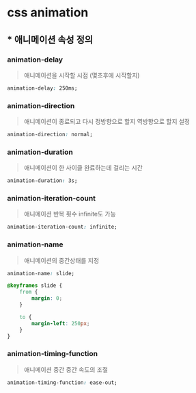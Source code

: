 # css animation

## * 애니메이션 속성 정의

### animation-delay
> 애니메이션을 시작할 시점 (몇초후에 시작할지)
```css
animation-delay: 250ms;
```
### animation-direction
> 애니메이션이 종료되고 다시 정방향으로 할지 역방향으로 할지 설정

```css
animation-direction: normal;
```

### animation-duration
> 애니메이션이 한 사이클 완료하는데 걸리는 시간
```css
animation-duration: 3s;
```

### animation-iteration-count
> 애니메이션 반복 횟수 infinite도 가능
```css
animation-iteration-count: infinite;
```

### animation-name
> 애니메이션의 중간상태를 지정
```css
animation-name: slide;

@keyframes slide {
    from {
        margin: 0;
    }

    to {
        margin-left: 250px;
    }
}
```

### animation-timing-function
> 애니메이션 중간 중간 속도의 조절
```css
animation-timing-function: ease-out;
```